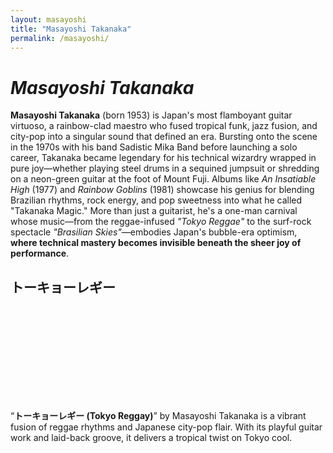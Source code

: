 ```yaml
---
layout: masayoshi
title: "Masayoshi Takanaka"
permalink: /masayoshi/
---
```


<style>
  /* Song section styling for responsive layout */
  .song-section {
    display: flex;
    align-items: flex-start;
    margin-bottom: 40px;
    gap: 20px;
  }
  
  .media-container {
    flex-shrink: 0;
  }
  
  .text-container {
    flex-grow: 1;
  }
  
  /* Responsive layout - stack on mobile */
  @media screen and (max-width: 768px) {
    .song-section {
      flex-direction: column;
      align-items: center;
    }
    
    .media-container {
      margin-bottom: 15px;
    }
    
    .text-container p {
      text-align: center;
    }
  }
</style>

# ***Masayoshi Takanaka***

**Masayoshi Takanaka** (born 1953) is Japan's most flamboyant guitar virtuoso, a rainbow-clad maestro who fused tropical funk, jazz fusion, and city-pop into a singular sound that defined an era. Bursting onto the scene in the 1970s with his band Sadistic Mika Band before launching a solo career, Takanaka became legendary for his technical wizardry wrapped in pure joy—whether playing steel drums in a sequined jumpsuit or shredding on a neon-green guitar at the foot of Mount Fuji. Albums like *An Insatiable High* (1977) and *Rainbow Goblins* (1981) showcase his genius for blending Brazilian rhythms, rock energy, and pop sweetness into what he called "Takanaka Magic." More than just a guitarist, he's a one-man carnival whose music—from the reggae-infused *"Tokyo Reggae"* to the surf-rock spectacle *"Brasilian Skies"*—embodies Japan's bubble-era optimism, **where technical mastery becomes invisible beneath the sheer joy of performance**.

## トーキョーレギー

<script src="https://fast.wistia.com/player.js" async></script><script src="https://fast.wistia.com/embed/f0vlj55jyc.js" async type="module"></script><style>wistia-player[media-id='f0vlj55jyc']:not(:defined) { background: center / contain no-repeat url('https://fast.wistia.com/embed/medias/f0vlj55jyc/swatch'); display: block; filter: blur(5px); }</style> <wistia-player media-id="f0vlj55jyc" aspect="1.0" style="width: 150px;height: 150px;"></wistia-player>

“**トーキョーレギー (Tokyo Reggay)**” by Masayoshi Takanaka is a vibrant fusion of reggae rhythms and Japanese city-pop flair. With its playful guitar work and laid-back groove, it delivers a tropical twist on Tokyo cool.

